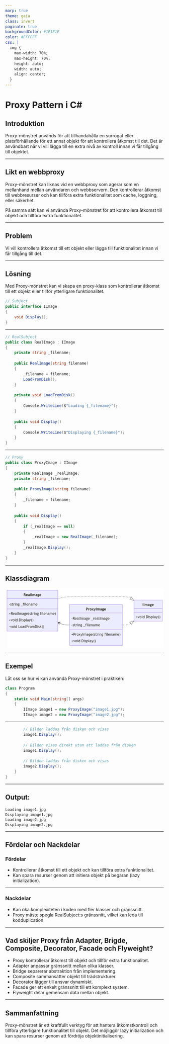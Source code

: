 ```yaml
---
marp: true
theme: gaia
class: invert
paginate: true
backgroundColor: #1E1E1E
color: #FFFFFF
css: |
  img {
    max-width: 70%;
    max-height: 70%;
    height: auto;
    width: auto;
    align: center;
  }
---
```


# Proxy Pattern i C#

## Introduktion

Proxy-mönstret används för att tillhandahålla en surrogat eller platsförhållande för ett annat objekt för att kontrollera åtkomst till det. Det är användbart när vi vill lägga till en extra nivå av kontroll innan vi får tillgång till objektet.

---

## Likt en webbproxy

Proxy-mönstret kan liknas vid en webbproxy som agerar som en mellanhand mellan användaren och webbservern. Den kontrollerar åtkomst till webbresurser och kan tillföra extra funktionalitet som cache, loggning, eller säkerhet.

På samma sätt kan vi använda Proxy-mönstret för att kontrollera åtkomst till objekt och tillföra extra funktionalitet.

---

## Problem

Vi vill kontrollera åtkomst till ett objekt eller lägga till funktionalitet innan vi får tillgång till det.

---

## Lösning

Med Proxy-mönstret kan vi skapa en proxy-klass som kontrollerar åtkomst till ett objekt eller tillför ytterligare funktionalitet.

```csharp
// Subject
public interface IImage
{
    void Display();
}
```

---

```csharp
// RealSubject
public class RealImage : IImage
{
    private string _filename;

    public RealImage(string filename)
    {
        _filename = filename;
        LoadFromDisk();
    }

    private void LoadFromDisk()
    {
        Console.WriteLine($"Loading {_filename}");
    }

    public void Display()
    {
        Console.WriteLine($"Displaying {_filename}");
    }
}
```

---

```csharp
// Proxy
public class ProxyImage : IImage
{
    private RealImage _realImage;
    private string _filename;

    public ProxyImage(string filename)
    {
        _filename = filename;
    }

    public void Display()
    {
        if (_realImage == null)
        {
            _realImage = new RealImage(_filename);
        }
        _realImage.Display();
    }
}
```

---

## Klassdiagram

![h:550](images/07_proxy.png)

---

## Exempel

Låt oss se hur vi kan använda Proxy-mönstret i praktiken:

```csharp
class Program
{
    static void Main(string[] args)
    {
        IImage image1 = new ProxyImage("image1.jpg");
        IImage image2 = new ProxyImage("image2.jpg");
```

---

```csharp
        // Bilden laddas från disken och visas
        image1.Display();

        // Bilden visas direkt utan att laddas från disken
        image1.Display();

        // Bilden laddas från disken och visas
        image2.Display();
    }
}
```

---

## Output:

```
Loading image1.jpg
Displaying image1.jpg
Loading image2.jpg
Displaying image2.jpg
```

---

## Fördelar och Nackdelar

### Fördelar

- Kontrollerar åtkomst till ett objekt och kan tillföra extra funktionalitet.
- Kan spara resurser genom att initiera objekt på begäran (lazy initialization).

---

### Nackdelar

- Kan öka komplexiteten i koden med fler klasser och gränssnitt.
- Proxy måste spegla RealSubject:s gränssnitt, vilket kan leda till kodduplication.

---

## Vad skiljer Proxy från Adapter, Brigde, Composite, Decorator, Facade och Flyweight?

- Proxy kontrollerar åtkomst till objekt och tillför extra funktionalitet.
- Adapter anpassar gränssnitt mellan olika klasser.
- Bridge separerar abstraktion från implementering.
- Composite sammansätter objekt till trädstrukturer.
- Decorator lägger till ansvar dynamiskt.
- Facade ger ett enkelt gränssnitt till ett komplext system.
- Flyweight delar gemensam data mellan objekt.

---

## Sammanfattning

Proxy-mönstret är ett kraftfullt verktyg för att hantera åtkomstkontroll och tillföra ytterligare funktionalitet till objekt. Det möjliggör lazy initialization och kan spara resurser genom att fördröja objektinitialisering.
